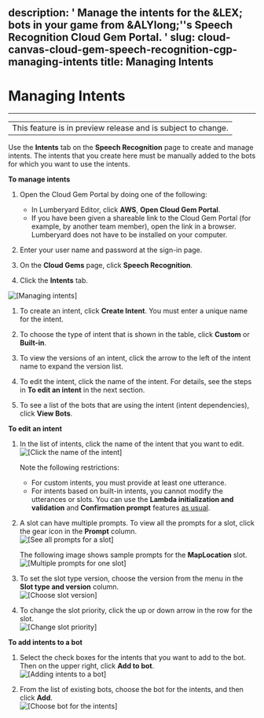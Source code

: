 description: ' Manage the intents for the &LEX; bots in your game from &ALYlong;''s
  Speech Recognition Cloud Gem Portal. '
slug: cloud-canvas-cloud-gem-speech-recognition-cgp-managing-intents
title: Managing Intents
---
# Managing Intents<a name="cloud-canvas-cloud-gem-speech-recognition-cgp-managing-intents"></a>


****  

|  | 
| --- |
| This feature is in preview release and is subject to change\. | 

Use the **Intents** tab on the **Speech Recognition** page to create and manage intents\. The intents that you create here must be manually added to the bots for which you want to use the intents\.

**To manage intents**

1. Open the Cloud Gem Portal by doing one of the following:
   + In Lumberyard Editor, click **AWS**, **Open Cloud Gem Portal**\.
   + If you have been given a shareable link to the Cloud Gem Portal \(for example, by another team member\), open the link in a browser\. Lumberyard does not have to be installed on your computer\.

1. Enter your user name and password at the sign\-in page\.

1. On the **Cloud Gems** page, click **Speech Recognition**\.

1. Click the **Intents** tab\.

![\[Managing intents\]](/images/userguide/cloud_canvas/cloud-canvas-cloud-gem-speech-recognition-cgp-managing-intents-numbered.png)

1. To create an intent, click **Create Intent**\. You must enter a unique name for the intent\.

1. To choose the type of intent that is shown in the table, click **Custom** or **Built\-in**\.

1. To view the versions of an intent, click the arrow to the left of the intent name to expand the version list\.

1. To edit the intent, click the name of the intent\. For details, see the steps in **To edit an intent** in the next section\. 

1. To see a list of the bots that are using the intent \(intent dependencies\), click **View Bots**\. 

**To edit an intent**

1. In the list of intents, click the name of the intent that you want to edit\.  
![\[Click the name of the intent\]](/images/userguide/cloud_canvas/cloud-canvas-cloud-gem-speech-recognition-cgp-managing-intents-click-name.png)

   Note the following restrictions:
   + For custom intents, you must provide at least one utterance\.
   + For intents based on built\-in intents, you cannot modify the utterances or slots\. You can use the **Lambda initialization and validation** and **Confirmation prompt** features [as usual](cloud-canvas-cloud-gem-speech-recognition-cgp-editing-bots.md)\.

1. A slot can have multiple prompts\. To view all the prompts for a slot, click the gear icon in the **Prompt** column\.   
![\[See all prompts for a slot\]](/images/userguide/cloud_canvas/cloud-canvas-cloud-gem-speech-recognition-cgp-managing-intents-slot-gear-icon.png)

   The following image shows sample prompts for the **MapLocation** slot\.  
![\[Multiple prompts for one slot\]](/images/userguide/cloud_canvas/cloud-canvas-cloud-gem-speech-recognition-cgp-managing-intents-multiple-slot-prompts.png)

1. To set the slot type version, choose the version from the menu in the **Slot type and version** column\.   
![\[Choose slot version\]](/images/userguide/cloud_canvas/cloud-canvas-cloud-gem-speech-recognition-cgp-managing-intents-slot-version.png)

1. To change the slot priority, click the up or down arrow in the row for the slot\.  
![\[Change slot priority\]](/images/userguide/cloud_canvas/cloud-canvas-cloud-gem-speech-recognition-cgp-managing-intents-slot-priority.png)

**To add intents to a bot**

1. Select the check boxes for the intents that you want to add to the bot\. Then on the upper right, click **Add to bot**\.  
![\[Adding intents to a bot\]](/images/userguide/cloud_canvas/cloud-canvas-cloud-gem-speech-recognition-cgp-managing-intents-choosing-intents-for-bot.png)

1. From the list of existing bots, choose the bot for the intents, and then click **Add**\.  
![\[Choose bot for the intents\]](/images/userguide/cloud_canvas/cloud-canvas-cloud-gem-speech-recognition-cgp-managing-intents-add-to-bot.png)